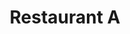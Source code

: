 ---
title: "Restaurant A"
description: "Restaurant A"
layout: shop
keywords:
  - 美食競賽
  - 台灣美食
  - 美食精選
datePublished: "2025-06-30"
dateModified: "2025-07-03"
city: "台北市"
district: "大安區"
address: "台北市大安區忠孝東路三段282號四樓新光三越Diamond Towers 二館4樓"
phone: "0227218088"
geo: "25.041423564053865, 121.54269449269432"
google_map: "https://maps.app.goo.gl/crekXAb8UAhz8DxGA"
footinder: "https://footinder.com.tw/%E5%8F%B0%E5%8C%97%E5%B8%82%E5%A4%A7%E5%AE%89%E5%8D%80/362095/"
official: "https://restaurant-a.com/"
award:
  - name: "500盤"
    year: "2024"
    entries:
      - dishes:
          - "魚子醬玉米金杯"
          - "白的點線面"
          - "刺山奶油青花焗白蘆筍"
          - "酸模鮭魚"
          - "桂花海膽芙蓉盅"
          - "奇幻的盎格魯餐桌：英式早餐"
          - "白酒松露燴犢牛"
          - "皙澈(釋迦/萊姆蘆薈/伏特加)"
          - "軟木塞"

---